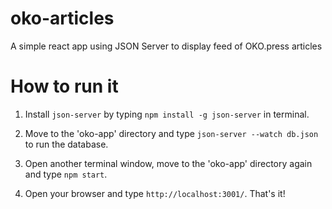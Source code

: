 # oko-articles
A simple react app using JSON Server to display feed of OKO.press articles

# How to run it
1. Install `json-server` by typing `npm install -g json-server` in terminal.

2. Move to the 'oko-app' directory and type `json-server --watch db.json` to run the database.

3. Open another terminal window, move to the 'oko-app' directory again and type `npm start`.

4. Open your browser and type `http://localhost:3001/`. That's it!
